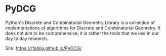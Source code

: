 # PyDCG
Python's Discrete and Combinatorial Geometry Library is a collection of implementations of algorithms for Discrete and Combinatorial Geometry. It does not aim to be comprehensive; it is rather the tools that we use in our day to day research.

Site:
https://rfabila.github.io/PyDCG/
